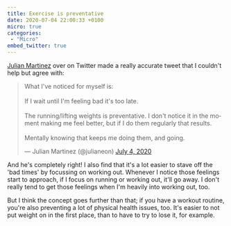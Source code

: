 ```yaml
---
title: Exercise is preventative
date: 2020-07-04 22:00:33 +0100
micro: true
categories:
 - "Micro"
embed_twitter: true
---
```


[Julian Martinez](https://twitter.com/julianeon) over on Twitter made a really accurate tweet that I couldn't help but agree with:

<blockquote class="twitter-tweet"><p lang="en" dir="ltr">What I&#39;ve noticed for myself is: <br><br>If I wait until I&#39;m feeling bad it&#39;s too late.<br><br>The running/lifting weights is preventative. I don&#39;t notice it in the moment making me feel better, but if I do them regularly that results.<br><br>Mentally knowing that keeps me doing them, and going.</p>&mdash; Julian Martinez (@julianeon) <a href="https://twitter.com/julianeon/status/1279496626613006336?ref_src=twsrc%5Etfw">July 4, 2020</a></blockquote>

And he's completely right! I also find that it's a lot easier to stave off the 'bad times' by focussing on working out. Whenever I notice those feelings start to approach, if I focus on running or working out, it'll go away. I don't really tend to get those feelings when I'm heavily into working out, too.

But I think the concept goes further than that; if you have a workout routine, you're also preventing a lot of physical health issues, too. It's easier to not put weight on in the first place, than to have to try to lose it, for example.
